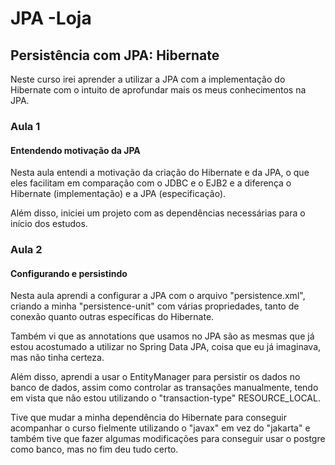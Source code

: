 # JPA -Loja

## Persistência com JPA: Hibernate

Neste curso irei aprender a utilizar a JPA com a implementação do Hibernate com o intuito de aprofundar mais os meus conhecimentos na JPA.

### Aula 1

#### Entendendo motivação da JPA

Nesta aula entendi a motivação da criação do Hibernate e da JPA, o que eles facilitam em comparação com o JDBC e o EJB2 e a diferença o Hibernate (implementação) e a JPA (especificação).

Além disso, iniciei um projeto com as dependências necessárias para o início dos estudos.

### Aula 2

#### Configurando e persistindo

Nesta aula aprendi a configurar a JPA com o arquivo "persistence.xml", criando a minha "persistence-unit" com várias propriedades, tanto de conexão quanto outras específicas do Hibernate.

Também vi que as annotations que usamos no JPA são as mesmas que já estou acostumado a utilizar no Spring Data JPA, coisa que eu já imaginava, mas não tinha certeza.

Além disso, aprendi a usar o EntityManager para persistir os dados no banco de dados, assim como controlar as transações manualmente, tendo em vista que não estou utilizando o "transaction-type" RESOURCE_LOCAL.

Tive que mudar a minha dependência do Hibernate para conseguir acompanhar o curso fielmente utilizando o "javax" em vez do "jakarta" e também tive que fazer algumas modificações para conseguir usar o postgre como banco, mas no fim deu tudo certo.
